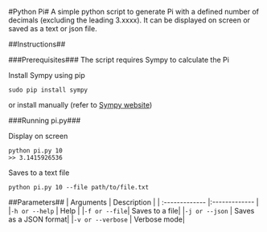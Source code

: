 #Python Pi#
A simple python script to generate Pi with a defined number of decimals (excluding the leading 3.xxxx). It can be displayed on screen or saved as a text or json file.

##Instructions##

###Prerequisites###
The script requires Sympy to calculate the Pi

Install Sympy using pip
```
sudo pip install sympy
```

or install manually (refer to [Sympy website](http://www.sympy.org/))

###Running pi.py###

Display on screen
```
python pi.py 10
>> 3.1415926536
```

Saves to a text file
```
python pi.py 10 --file path/to/file.txt
```

##Parameters##
| Arguments     | Description   |
| :------------- |:------------- |
|`-h or --help`      | Help          |
|`-f or --file`| Saves to a file|
|`-j or --json` | Saves as a JSON format|
|`-v or --verbose` | Verbose mode|

